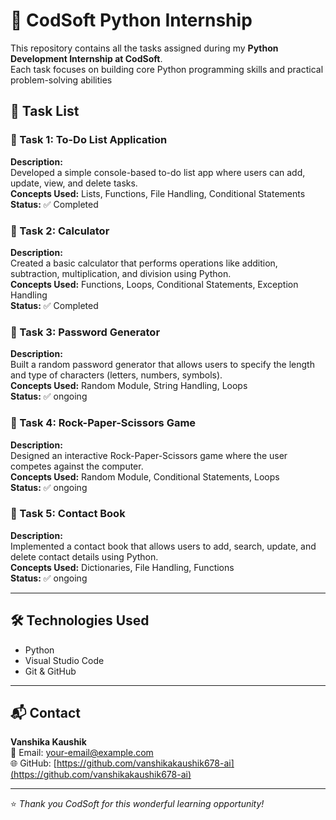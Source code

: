 # 🌟 CodSoft Python Internship

This repository contains all the tasks assigned during my **Python Development Internship at CodSoft**.  
Each task focuses on building core Python programming skills and practical problem-solving abilities

## 📁 Task List

### 🔹 Task 1: To-Do List Application
**Description:**  
Developed a simple console-based to-do list app where users can add, update, view, and delete tasks.  
**Concepts Used:** Lists, Functions, File Handling, Conditional Statements  
**Status:** ✅ Completed  

### 🔹 Task 2: Calculator
**Description:**  
Created a basic calculator that performs operations like addition, subtraction, multiplication, and division using Python.  
**Concepts Used:** Functions, Loops, Conditional Statements, Exception Handling  
**Status:** ✅ Completed

### 🔹 Task 3: Password Generator
**Description:**  
Built a random password generator that allows users to specify the length and type of characters (letters, numbers, symbols).  
**Concepts Used:** Random Module, String Handling, Loops  
**Status:** ✅ ongoing  

### 🔹 Task 4: Rock-Paper-Scissors Game
**Description:**  
Designed an interactive Rock-Paper-Scissors game where the user competes against the computer.  
**Concepts Used:** Random Module, Conditional Statements, Loops  
**Status:** ✅ ongoing 

### 🔹 Task 5: Contact Book
**Description:**  
Implemented a contact book that allows users to add, search, update, and delete contact details using Python.  
**Concepts Used:** Dictionaries, File Handling, Functions  
**Status:** ✅ ongoing 

---

## 🛠️ Technologies Used
- Python  
- Visual Studio Code  
- Git & GitHub  

---

## 📬 Contact
**Vanshika Kaushik**  
📧 Email: your-email@example.com  
🌐 GitHub: [https://github.com/vanshikakaushik678-ai](https://github.com/vanshikakaushik678-ai)

---

⭐ *Thank you CodSoft for this wonderful learning opportunity!*

